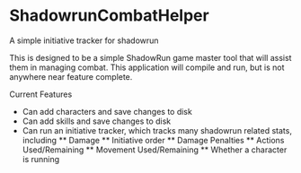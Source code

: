 # ShadowrunCombatHelper
A simple initiative tracker for shadowrun

This is designed to be a simple ShadowRun game master tool that will assist them in managing combat. This application will compile and run,
but is not anywhere near feature complete. 

Current Features
* Can add characters and save changes to disk
* Can add skills and save changes to disk
* Can run an initiative tracker, which tracks many shadowrun related stats, including
** Damage
** Initiative order
** Damage Penalties
** Actions Used/Remaining
** Movement Used/Remaining
** Whether a character is running

